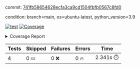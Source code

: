 commit: [741fb58654628ecfa3ca9cd1504fbfb0567c8fd0](https://github.com/rcmdnk/chatgpt-prompt-wrapper/tree/741fb58654628ecfa3ca9cd1504fbfb0567c8fd0)

condition: branch=main, os=ubuntu-latest, python_version=3.9

[![test](https://github.com/rcmdnk/chatgpt-prompt-wrapper/actions/workflows/test.yml/badge.svg)](https://github.com/rcmdnk/chatgpt-prompt-wrapper/actions/runs/12876185681)
<a href="https://github.com/rcmdnk/chatgpt-prompt-wrapper/blob/741fb58654628ecfa3ca9cd1504fbfb0567c8fd0/README.md"><img alt="Coverage" src="https://img.shields.io/badge/Coverage-34%25-red.svg" /></a><details><summary>Coverage Report </summary><table><tr><th>File</th><th>Stmts</th><th>Miss</th><th>Cover</th><th>Missing</th></tr><tbody><tr><td colspan="5"><b>src/chatgpt_prompt_wrapper</b></td></tr><tr><td>&nbsp; &nbsp;<a href="https://github.com/rcmdnk/chatgpt-prompt-wrapper/blob/741fb58654628ecfa3ca9cd1504fbfb0567c8fd0/src/chatgpt_prompt_wrapper/chatgpt_prompt_wrapper.py">chatgpt_prompt_wrapper.py</a></td><td>152</td><td>117</td><td>23%</td><td><a href="https://github.com/rcmdnk/chatgpt-prompt-wrapper/blob/741fb58654628ecfa3ca9cd1504fbfb0567c8fd0/src/chatgpt_prompt_wrapper/chatgpt_prompt_wrapper.py#L21">21</a>, <a href="https://github.com/rcmdnk/chatgpt-prompt-wrapper/blob/741fb58654628ecfa3ca9cd1504fbfb0567c8fd0/src/chatgpt_prompt_wrapper/chatgpt_prompt_wrapper.py#L49-L68">49&ndash;68</a>, <a href="https://github.com/rcmdnk/chatgpt-prompt-wrapper/blob/741fb58654628ecfa3ca9cd1504fbfb0567c8fd0/src/chatgpt_prompt_wrapper/chatgpt_prompt_wrapper.py#L71-L79">71&ndash;79</a>, <a href="https://github.com/rcmdnk/chatgpt-prompt-wrapper/blob/741fb58654628ecfa3ca9cd1504fbfb0567c8fd0/src/chatgpt_prompt_wrapper/chatgpt_prompt_wrapper.py#L82-L90">82&ndash;90</a>, <a href="https://github.com/rcmdnk/chatgpt-prompt-wrapper/blob/741fb58654628ecfa3ca9cd1504fbfb0567c8fd0/src/chatgpt_prompt_wrapper/chatgpt_prompt_wrapper.py#L93-L102">93&ndash;102</a>, <a href="https://github.com/rcmdnk/chatgpt-prompt-wrapper/blob/741fb58654628ecfa3ca9cd1504fbfb0567c8fd0/src/chatgpt_prompt_wrapper/chatgpt_prompt_wrapper.py#L108-L111">108&ndash;111</a>, <a href="https://github.com/rcmdnk/chatgpt-prompt-wrapper/blob/741fb58654628ecfa3ca9cd1504fbfb0567c8fd0/src/chatgpt_prompt_wrapper/chatgpt_prompt_wrapper.py#L122-L133">122&ndash;133</a>, <a href="https://github.com/rcmdnk/chatgpt-prompt-wrapper/blob/741fb58654628ecfa3ca9cd1504fbfb0567c8fd0/src/chatgpt_prompt_wrapper/chatgpt_prompt_wrapper.py#L136-L142">136&ndash;142</a>, <a href="https://github.com/rcmdnk/chatgpt-prompt-wrapper/blob/741fb58654628ecfa3ca9cd1504fbfb0567c8fd0/src/chatgpt_prompt_wrapper/chatgpt_prompt_wrapper.py#L153-L173">153&ndash;173</a>, <a href="https://github.com/rcmdnk/chatgpt-prompt-wrapper/blob/741fb58654628ecfa3ca9cd1504fbfb0567c8fd0/src/chatgpt_prompt_wrapper/chatgpt_prompt_wrapper.py#L177-L190">177&ndash;190</a>, <a href="https://github.com/rcmdnk/chatgpt-prompt-wrapper/blob/741fb58654628ecfa3ca9cd1504fbfb0567c8fd0/src/chatgpt_prompt_wrapper/chatgpt_prompt_wrapper.py#L198-L208">198&ndash;208</a>, <a href="https://github.com/rcmdnk/chatgpt-prompt-wrapper/blob/741fb58654628ecfa3ca9cd1504fbfb0567c8fd0/src/chatgpt_prompt_wrapper/chatgpt_prompt_wrapper.py#L211-L256">211&ndash;256</a>, <a href="https://github.com/rcmdnk/chatgpt-prompt-wrapper/blob/741fb58654628ecfa3ca9cd1504fbfb0567c8fd0/src/chatgpt_prompt_wrapper/chatgpt_prompt_wrapper.py#L264-L270">264&ndash;270</a></td></tr><tr><td>&nbsp; &nbsp;<a href="https://github.com/rcmdnk/chatgpt-prompt-wrapper/blob/741fb58654628ecfa3ca9cd1504fbfb0567c8fd0/src/chatgpt_prompt_wrapper/log_formatter.py">log_formatter.py</a></td><td>22</td><td>16</td><td>27%</td><td><a href="https://github.com/rcmdnk/chatgpt-prompt-wrapper/blob/741fb58654628ecfa3ca9cd1504fbfb0567c8fd0/src/chatgpt_prompt_wrapper/log_formatter.py#L9-L24">9&ndash;24</a>, <a href="https://github.com/rcmdnk/chatgpt-prompt-wrapper/blob/741fb58654628ecfa3ca9cd1504fbfb0567c8fd0/src/chatgpt_prompt_wrapper/log_formatter.py#L29-L31">29&ndash;31</a>, <a href="https://github.com/rcmdnk/chatgpt-prompt-wrapper/blob/741fb58654628ecfa3ca9cd1504fbfb0567c8fd0/src/chatgpt_prompt_wrapper/log_formatter.py#L36-L42">36&ndash;42</a></td></tr><tr><td colspan="5"><b>src/chatgpt_prompt_wrapper/chatgpt</b></td></tr><tr><td>&nbsp; &nbsp;<a href="https://github.com/rcmdnk/chatgpt-prompt-wrapper/blob/741fb58654628ecfa3ca9cd1504fbfb0567c8fd0/src/chatgpt_prompt_wrapper/chatgpt/ask.py">ask.py</a></td><td>48</td><td>35</td><td>27%</td><td><a href="https://github.com/rcmdnk/chatgpt-prompt-wrapper/blob/741fb58654628ecfa3ca9cd1504fbfb0567c8fd0/src/chatgpt_prompt_wrapper/chatgpt/ask.py#L12">12</a>, <a href="https://github.com/rcmdnk/chatgpt-prompt-wrapper/blob/741fb58654628ecfa3ca9cd1504fbfb0567c8fd0/src/chatgpt_prompt_wrapper/chatgpt/ask.py#L30-L37">30&ndash;37</a>, <a href="https://github.com/rcmdnk/chatgpt-prompt-wrapper/blob/741fb58654628ecfa3ca9cd1504fbfb0567c8fd0/src/chatgpt_prompt_wrapper/chatgpt/ask.py#L40-L83">40&ndash;83</a></td></tr><tr><td>&nbsp; &nbsp;<a href="https://github.com/rcmdnk/chatgpt-prompt-wrapper/blob/741fb58654628ecfa3ca9cd1504fbfb0567c8fd0/src/chatgpt_prompt_wrapper/chatgpt/chat.py">chat.py</a></td><td>81</td><td>62</td><td>23%</td><td><a href="https://github.com/rcmdnk/chatgpt-prompt-wrapper/blob/741fb58654628ecfa3ca9cd1504fbfb0567c8fd0/src/chatgpt_prompt_wrapper/chatgpt/chat.py#L38-L39">38&ndash;39</a>, <a href="https://github.com/rcmdnk/chatgpt-prompt-wrapper/blob/741fb58654628ecfa3ca9cd1504fbfb0567c8fd0/src/chatgpt_prompt_wrapper/chatgpt/chat.py#L42-L79">42&ndash;79</a>, <a href="https://github.com/rcmdnk/chatgpt-prompt-wrapper/blob/741fb58654628ecfa3ca9cd1504fbfb0567c8fd0/src/chatgpt_prompt_wrapper/chatgpt/chat.py#L89-L147">89&ndash;147</a></td></tr><tr><td>&nbsp; &nbsp;<a href="https://github.com/rcmdnk/chatgpt-prompt-wrapper/blob/741fb58654628ecfa3ca9cd1504fbfb0567c8fd0/src/chatgpt_prompt_wrapper/chatgpt/chatgpt.py">chatgpt.py</a></td><td>111</td><td>67</td><td>40%</td><td><a href="https://github.com/rcmdnk/chatgpt-prompt-wrapper/blob/741fb58654628ecfa3ca9cd1504fbfb0567c8fd0/src/chatgpt_prompt_wrapper/chatgpt/chatgpt.py#L86-L156">86&ndash;156</a>, <a href="https://github.com/rcmdnk/chatgpt-prompt-wrapper/blob/741fb58654628ecfa3ca9cd1504fbfb0567c8fd0/src/chatgpt_prompt_wrapper/chatgpt/chatgpt.py#L159-L175">159&ndash;175</a>, <a href="https://github.com/rcmdnk/chatgpt-prompt-wrapper/blob/741fb58654628ecfa3ca9cd1504fbfb0567c8fd0/src/chatgpt_prompt_wrapper/chatgpt/chatgpt.py#L179-L191">179&ndash;191</a>, <a href="https://github.com/rcmdnk/chatgpt-prompt-wrapper/blob/741fb58654628ecfa3ca9cd1504fbfb0567c8fd0/src/chatgpt_prompt_wrapper/chatgpt/chatgpt.py#L194-L200">194&ndash;200</a>, <a href="https://github.com/rcmdnk/chatgpt-prompt-wrapper/blob/741fb58654628ecfa3ca9cd1504fbfb0567c8fd0/src/chatgpt_prompt_wrapper/chatgpt/chatgpt.py#L203-L204">203&ndash;204</a>, <a href="https://github.com/rcmdnk/chatgpt-prompt-wrapper/blob/741fb58654628ecfa3ca9cd1504fbfb0567c8fd0/src/chatgpt_prompt_wrapper/chatgpt/chatgpt.py#L214-L222">214&ndash;222</a>, <a href="https://github.com/rcmdnk/chatgpt-prompt-wrapper/blob/741fb58654628ecfa3ca9cd1504fbfb0567c8fd0/src/chatgpt_prompt_wrapper/chatgpt/chatgpt.py#L225">225</a>, <a href="https://github.com/rcmdnk/chatgpt-prompt-wrapper/blob/741fb58654628ecfa3ca9cd1504fbfb0567c8fd0/src/chatgpt_prompt_wrapper/chatgpt/chatgpt.py#L228-L231">228&ndash;231</a>, <a href="https://github.com/rcmdnk/chatgpt-prompt-wrapper/blob/741fb58654628ecfa3ca9cd1504fbfb0567c8fd0/src/chatgpt_prompt_wrapper/chatgpt/chatgpt.py#L234-L237">234&ndash;237</a>, <a href="https://github.com/rcmdnk/chatgpt-prompt-wrapper/blob/741fb58654628ecfa3ca9cd1504fbfb0567c8fd0/src/chatgpt_prompt_wrapper/chatgpt/chatgpt.py#L240-L244">240&ndash;244</a>, <a href="https://github.com/rcmdnk/chatgpt-prompt-wrapper/blob/741fb58654628ecfa3ca9cd1504fbfb0567c8fd0/src/chatgpt_prompt_wrapper/chatgpt/chatgpt.py#L247-L251">247&ndash;251</a>, <a href="https://github.com/rcmdnk/chatgpt-prompt-wrapper/blob/741fb58654628ecfa3ca9cd1504fbfb0567c8fd0/src/chatgpt_prompt_wrapper/chatgpt/chatgpt.py#L259-L262">259&ndash;262</a>, <a href="https://github.com/rcmdnk/chatgpt-prompt-wrapper/blob/741fb58654628ecfa3ca9cd1504fbfb0567c8fd0/src/chatgpt_prompt_wrapper/chatgpt/chatgpt.py#L269-L271">269&ndash;271</a>, <a href="https://github.com/rcmdnk/chatgpt-prompt-wrapper/blob/741fb58654628ecfa3ca9cd1504fbfb0567c8fd0/src/chatgpt_prompt_wrapper/chatgpt/chatgpt.py#L283">283</a>, <a href="https://github.com/rcmdnk/chatgpt-prompt-wrapper/blob/741fb58654628ecfa3ca9cd1504fbfb0567c8fd0/src/chatgpt_prompt_wrapper/chatgpt/chatgpt.py#L289">289</a>, <a href="https://github.com/rcmdnk/chatgpt-prompt-wrapper/blob/741fb58654628ecfa3ca9cd1504fbfb0567c8fd0/src/chatgpt_prompt_wrapper/chatgpt/chatgpt.py#L295">295</a></td></tr><tr><td>&nbsp; &nbsp;<a href="https://github.com/rcmdnk/chatgpt-prompt-wrapper/blob/741fb58654628ecfa3ca9cd1504fbfb0567c8fd0/src/chatgpt_prompt_wrapper/chatgpt/discuss.py">discuss.py</a></td><td>96</td><td>80</td><td>17%</td><td><a href="https://github.com/rcmdnk/chatgpt-prompt-wrapper/blob/741fb58654628ecfa3ca9cd1504fbfb0567c8fd0/src/chatgpt_prompt_wrapper/chatgpt/discuss.py#L39-L42">39&ndash;42</a>, <a href="https://github.com/rcmdnk/chatgpt-prompt-wrapper/blob/741fb58654628ecfa3ca9cd1504fbfb0567c8fd0/src/chatgpt_prompt_wrapper/chatgpt/discuss.py#L45-L57">45&ndash;57</a>, <a href="https://github.com/rcmdnk/chatgpt-prompt-wrapper/blob/741fb58654628ecfa3ca9cd1504fbfb0567c8fd0/src/chatgpt_prompt_wrapper/chatgpt/discuss.py#L60-L62">60&ndash;62</a>, <a href="https://github.com/rcmdnk/chatgpt-prompt-wrapper/blob/741fb58654628ecfa3ca9cd1504fbfb0567c8fd0/src/chatgpt_prompt_wrapper/chatgpt/discuss.py#L68-L113">68&ndash;113</a>, <a href="https://github.com/rcmdnk/chatgpt-prompt-wrapper/blob/741fb58654628ecfa3ca9cd1504fbfb0567c8fd0/src/chatgpt_prompt_wrapper/chatgpt/discuss.py#L116-L194">116&ndash;194</a></td></tr><tr><td>&nbsp; &nbsp;<a href="https://github.com/rcmdnk/chatgpt-prompt-wrapper/blob/741fb58654628ecfa3ca9cd1504fbfb0567c8fd0/src/chatgpt_prompt_wrapper/chatgpt/stream.py">stream.py</a></td><td>53</td><td>38</td><td>28%</td><td><a href="https://github.com/rcmdnk/chatgpt-prompt-wrapper/blob/741fb58654628ecfa3ca9cd1504fbfb0567c8fd0/src/chatgpt_prompt_wrapper/chatgpt/stream.py#L12-L13">12&ndash;13</a>, <a href="https://github.com/rcmdnk/chatgpt-prompt-wrapper/blob/741fb58654628ecfa3ca9cd1504fbfb0567c8fd0/src/chatgpt_prompt_wrapper/chatgpt/stream.py#L22-L34">22&ndash;34</a>, <a href="https://github.com/rcmdnk/chatgpt-prompt-wrapper/blob/741fb58654628ecfa3ca9cd1504fbfb0567c8fd0/src/chatgpt_prompt_wrapper/chatgpt/stream.py#L37-L39">37&ndash;39</a>, <a href="https://github.com/rcmdnk/chatgpt-prompt-wrapper/blob/741fb58654628ecfa3ca9cd1504fbfb0567c8fd0/src/chatgpt_prompt_wrapper/chatgpt/stream.py#L47-L72">47&ndash;72</a>, <a href="https://github.com/rcmdnk/chatgpt-prompt-wrapper/blob/741fb58654628ecfa3ca9cd1504fbfb0567c8fd0/src/chatgpt_prompt_wrapper/chatgpt/stream.py#L75">75</a>, <a href="https://github.com/rcmdnk/chatgpt-prompt-wrapper/blob/741fb58654628ecfa3ca9cd1504fbfb0567c8fd0/src/chatgpt_prompt_wrapper/chatgpt/stream.py#L78-L86">78&ndash;86</a></td></tr><tr><td colspan="5"><b>src/chatgpt_prompt_wrapper/cmds</b></td></tr><tr><td>&nbsp; &nbsp;<a href="https://github.com/rcmdnk/chatgpt-prompt-wrapper/blob/741fb58654628ecfa3ca9cd1504fbfb0567c8fd0/src/chatgpt_prompt_wrapper/cmds/commands.py">commands.py</a></td><td>18</td><td>15</td><td>17%</td><td><a href="https://github.com/rcmdnk/chatgpt-prompt-wrapper/blob/741fb58654628ecfa3ca9cd1504fbfb0567c8fd0/src/chatgpt_prompt_wrapper/cmds/commands.py#L6-L24">6&ndash;24</a></td></tr><tr><td>&nbsp; &nbsp;<a href="https://github.com/rcmdnk/chatgpt-prompt-wrapper/blob/741fb58654628ecfa3ca9cd1504fbfb0567c8fd0/src/chatgpt_prompt_wrapper/cmds/cost.py">cost.py</a></td><td>12</td><td>8</td><td>33%</td><td><a href="https://github.com/rcmdnk/chatgpt-prompt-wrapper/blob/741fb58654628ecfa3ca9cd1504fbfb0567c8fd0/src/chatgpt_prompt_wrapper/cmds/cost.py#L7-L14">7&ndash;14</a></td></tr><tr><td>&nbsp; &nbsp;<a href="https://github.com/rcmdnk/chatgpt-prompt-wrapper/blob/741fb58654628ecfa3ca9cd1504fbfb0567c8fd0/src/chatgpt_prompt_wrapper/cmds/init.py">init.py</a></td><td>9</td><td>5</td><td>44%</td><td><a href="https://github.com/rcmdnk/chatgpt-prompt-wrapper/blob/741fb58654628ecfa3ca9cd1504fbfb0567c8fd0/src/chatgpt_prompt_wrapper/cmds/init.py#L8-L14">8&ndash;14</a></td></tr><tr><td><b>TOTAL</b></td><td><b>673</b></td><td><b>443</b></td><td><b>34%</b></td><td>&nbsp;</td></tr></tbody></table></details>

| Tests | Skipped | Failures | Errors | Time |
| ----- | ------- | -------- | -------- | ------------------ |
| 4 | 0 :zzz: | 0 :x: | 0 :fire: | 2.341s :stopwatch: |

